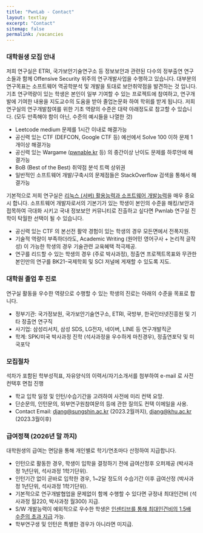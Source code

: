 ```yaml
---
title: "PwnLab - Contact"
layout: textlay
excerpt: "Contact"
sitemap: false
permalink: /vacancies
---
```


### 대학원생 모집 안내

저희 연구실은 ETRI, 국가보안기술연구소 등 정보보안과 관련된 다수의 정부출연 연구소들과 함께 
Offensive Security 위주의 연구개발사업을 수행하고 있습니다.
대부분의 연구목표는 소프트웨어 역공학분석 및 개발을 토대로 보안취약점을 발견하는 것 입니다. 
기초 연구역량이 있는 학생은 본인이 일부 기여할 수 있는 프로젝트에 참여하고, 
연구개발에 기여한 내용을 지도교수의 도움을 받아 졸업논문화 하여 학위를 받게 됩니다. 
저희 연구실의 연구개발참여를 위한 기초 역량의 수준은 대략 아래정도로 참고할 수 있습니다.
(모두 만족해야 함이 아닌, 수준의 예시들을 나열한 것)
- Leetcode medium 문제를 1시간 이내로 해결가능
- 공신력 있는 CTF (DEFCON, Google CTF 등) 예선에서 Solve 100 이하 문제 1개이상 해결가능
- 공신력 있는 Wargame ([pwnable.kr](https://pwnable.kr) 등) 의 중간이상 난이도 문제를 하루안에 해결가능
- BoB (Best of the Best) 취약점 분석 트랙 상위권
- 일반적인 소프트웨어 개발/구축시의 문제점들은 StackOverflow 검색을 통해서 해결가능

기본적으로 저희 연구실은 <u>리눅스 (서버) 활용능력과 소프트웨어 개발능력</u>을 매우 중요시 합니다.
소프트웨어 개발자로서의 기본기가 있는 학생이 본인의 수준을 해킹/보안과 접목하여 
극대화 시키고 국내 정보보안 커뮤니티로 진출하고 싶다면 Pwnlab 연구실 진학이 탁월한 선택이 될 수 있습니다.
- 공신력 있는 CTF 의 본선전 활약 경험이 있는 학생의 경우 모든면에서 전폭지원.
- 기술적 역량이 부족하더라도, Academic Writing (원어민 영어구사 + 논리적 글작성) 이 가능한 학생의 경우 기술관련 교육혜택 적극제공. 
- 연구를 리드할 수 있는 학생의 경우 (주로 박사과정), 정출연 프로젝트목표와 무관한 본인만의 연구를 BK21-국제학회 및 SCI 저널에 게재할 수 있도록 지도.


### 대학원 졸업 후 진로
연구실 활동을 우수한 역량으로 수행할 수 있는 학생의 진로는 아래의 수준을 목표로 합니다.
- 정부기관: 국가정보원, 국가보안기술연구소, ETRI, 국방부, 한국인터넷진흥원 및 기타 정출연 연구직
- 사기업: 삼성리서치, 삼성 SDS, LG전자, 네이버, LINE 등 연구개발직군
- 학계: SPK/미국 박사과정 진학 (석사과정을 우수하게 마친경우), 정출연포닥 및 미국포닥


### 모집절차
석차가 포함된 학부성적표, 자유양식의 이력서/자기소개서를 첨부하여 e-mail 로 사전컨택후 면접 진행 
- 학교 입학 일정 및 인턴/수습기간을 고려하여 사전에 미리 컨택 요망.
- 단순문의, 인턴문의, 외부연구원참여문의 등에 관한 질의도 컨택 이메일을 사용.
- Contact Email: djang@sungshin.ac.kr (2023.2월까지), djang@khu.ac.kr (2023.3월이후)


### 급여정책 (2026년 말 까지)
대학원생의 급여는 면담을 통해 개인별로 학기/연초마다 산정하여 지급합니다.
- 인턴으로 활동한 경우, 학생이 입학을 결정하기 전에 급여산정후 오퍼제공 (박사과정 1년단위, 석사과정 1학기단위).
- 인턴기간 없이 곧바로 입학한 경우, 1~2달 정도의 수습기간 이후 급여산정 (박사과정 1년단위, 석사과정 1학기단위).
- 기본적으로 연구개발협업을 문제없이 함께 수행할 수 있다면 규정내 최대인건비 (석사과정 월220, 박사과정 월300) 지급.
- S/W 개발능력이 예외적으로 우수한 학생은 <u>인센티브를 통해 최대인건비의 1.5배 수준의 초과 지급</u> 가능.
- 학부연구생 및 인턴은 특별한 경우가 아니라면 미지급.


